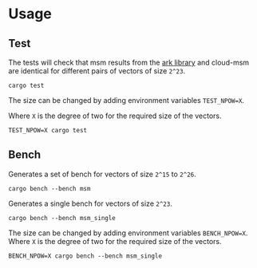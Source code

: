 # Usage

## Test

The tests will check that msm results from the [ark library](https://github.com/arkworks-rs/algebra/tree/master/ec/src/scalar_mul) 
and cloud-msm are identical for different pairs of vectors of size `2^23`.

```
cargo test
```

The size can be changed by adding environment variables `TEST_NPOW=X`.

Where `X` is the degree of two for the required size of the vectors.

```
TEST_NPOW=X cargo test
```

## Bench 
Generates a set of bench for vectors of size `2^15` to `2^26`.
```
cargo bench --bench msm
```

Generates a single bench for vectors of size `2^23`. 
```
cargo bench --bench msm_single
```
The size can be changed by adding environment variables `BENCH_NPOW=X`.
Where `X` is the degree of two for the required size of the vectors.
```
BENCH_NPOW=X cargo bench --bench msm_single
```
